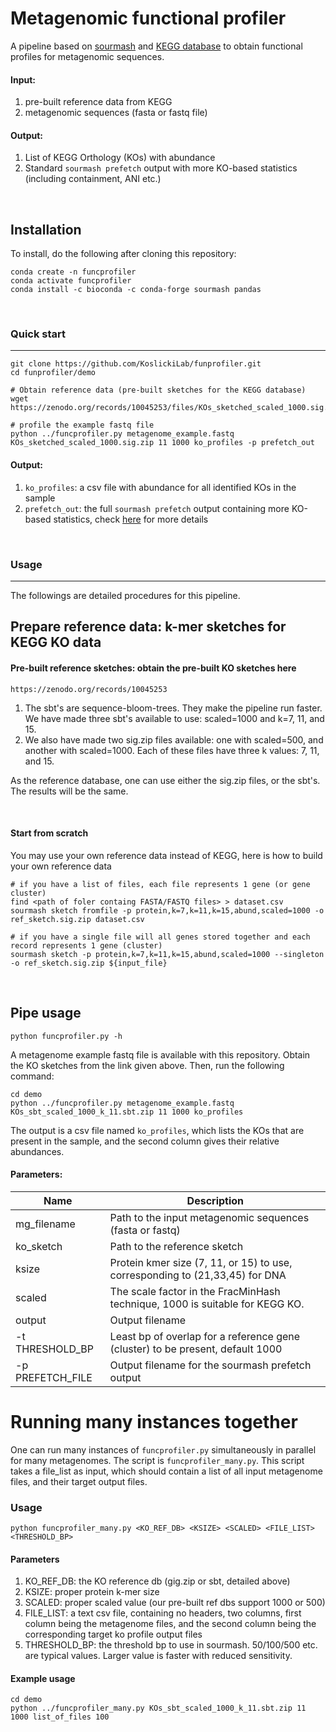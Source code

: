 # Metagenomic functional profiler

A pipeline based on [sourmash](https://sourmash.readthedocs.io/en/latest/) and [KEGG database](https://www.genome.jp/kegg/) to obtain functional profiles for metagenomic sequences.

#### Input:

1. pre-built reference data from KEGG
2. metagenomic sequences (fasta or fastq file)

#### Output:

1. List of KEGG Orthology (KOs) with abundance
2. Standard `sourmash prefetch` output with more KO-based statistics (including containment, ANI etc.)

</br>

## Installation

To install, do the following after cloning this repository:

```
conda create -n funcprofiler
conda activate funcprofiler
conda install -c bioconda -c conda-forge sourmash pandas
```

</br>

### Quick start

---

```
git clone https://github.com/KoslickiLab/funprofiler.git
cd funprofiler/demo 

# Obtain reference data (pre-built sketches for the KEGG database)
wget https://zenodo.org/records/10045253/files/KOs_sketched_scaled_1000.sig.zip

# profile the example fastq file
python ../funcprofiler.py metagenome_example.fastq KOs_sketched_scaled_1000.sig.zip 11 1000 ko_profiles -p prefetch_out
```

#### Output:

1. `ko_profiles`: a csv file with abundance for all identified KOs in the sample
2. `prefetch_out`: the full `sourmash prefetch` output containing more KO-based statistics, check [here](https://sourmash.readthedocs.io/en/latest/command-line.html#sourmash-prefetch-select-subsets-of-very-large-databases-for-more-processing) for more details



</br>

### Usage

---

The followings are detailed procedures for this pipeline.

## Prepare reference data: k-mer sketches for KEGG KO data

#### Pre-built reference sketches: obtain the pre-built KO sketches here

```
https://zenodo.org/records/10045253
```

1. The sbt's are sequence-bloom-trees. They make the pipeline run faster. We have
   made three sbt's available to use: scaled=1000 and k=7, 11, and 15.
2. We also have made two sig.zip files available: one with scaled=500, and another
   with scaled=1000. Each of these files have three k values: 7, 11, and 15.

As the reference database, one can use either the sig.zip files, or the sbt's. The results will be the same.

</br>

#### Start from scratch

You may use your own reference data instead of KEGG, here is how to build your own reference data

```
# if you have a list of files, each file represents 1 gene (or gene cluster)
find <path of foler containg FASTA/FASTQ files> > dataset.csv
sourmash sketch fromfile -p protein,k=7,k=11,k=15,abund,scaled=1000 -o ref_sketch.sig.zip dataset.csv

# if you have a single file will all genes stored together and each record represents 1 gene (cluster)
sourmash sketch -p protein,k=7,k=11,k=15,abund,scaled=1000 --singleton -o ref_sketch.sig.zip ${input_file}
```



</br>

## Pipe usage

```
python funcprofiler.py -h
```

A metagenome example fastq file is available with this repository. Obtain the KO sketches from the link given above. Then, run the following command:

```
cd demo
python ../funcprofiler.py metagenome_example.fastq KOs_sbt_scaled_1000_k_11.sbt.zip 11 1000 ko_profiles
```

The output is a csv file named `ko_profiles`, which lists the KOs that are present in the sample, and the second column gives their relative abundances.

#### Parameters:

| Name            | Description                                                  |
| --------------- | ------------------------------------------------------------ |
| mg_filename     | Path to the input metagenomic sequences (fasta or fastq)     |
| ko_sketch       | Path to the reference sketch                                 |
| ksize           | Protein kmer size (7, 11, or 15) to use, corresponding to (21,33,45) for DNA |
| scaled          | The scale factor in the FracMinHash technique, 1000 is suitable for KEGG KO. |
| output          | Output filename                                              |
| -t THRESHOLD_BP | Least bp of overlap for a reference gene (cluster) to be present, default 1000 |
| -p PREFETCH_FILE  | Output filename for the sourmash prefetch output               |


# Running many instances together

One can run many instances of `funcprofiler.py` simultaneously in parallel for many metagenomes. The script is `funcprofiler_many.py`. This script takes a file_list as input, which should contain a list of all input metagenome files, and their target output files.

### Usage

```
python funcprofiler_many.py <KO_REF_DB> <KSIZE> <SCALED> <FILE_LIST> <THRESHOLD_BP>
```

#### Parameters
1. KO_REF_DB: the KO reference db (gig.zip or sbt, detailed above)
1. KSIZE: proper protein k-mer size
1. SCALED: proper scaled value (our pre-built ref dbs support 1000 or 500)
1. FILE_LIST: a text csv file, containing no headers, two columns, first column being the metagenome files, and the second column being the corresponding target ko profile output files
1. THRESHOLD_BP: the threshold bp to use in sourmash. 50/100/500 etc. are typical values. Larger value is faster with reduced sensitivity.

#### Example usage
```
cd demo
python ../funcprofiler_many.py KOs_sbt_scaled_1000_k_11.sbt.zip 11 1000 list_of_files 100
```